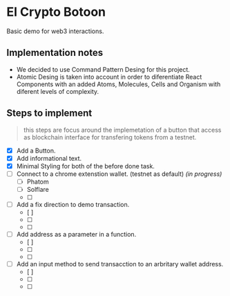 # El Crypto Botoon

Basic demo for web3 interactions.

## Implementation notes
- We decided to use Command Pattern Desing for this project.
- Atomic Desing is taken into account in order to diferentiate React Components with an added Atoms, Molecules, Cells and Organism with
diferent levels of complexity.
## Steps to implement

> this steps are focus around the implemetation of a button that access as blockchain interface for transfering tokens from a testnet.

- [x] Add a Button. 
- [x] Add informational text.
- [x] Minimal Styling for both of the before done task.
- [ ] Connect to a chrome extenstion wallet. (testnet as default) _(in progress)_
  - [ ] Phatom
  - [ ] Solflare
  - [ ]
- [ ] Add a fix direction to demo transaction.
  - [ ]
  - [ ]
  - [ ]
- [ ] Add address as a parameter in a function.
  - [ ]
  - [ ]
  - [ ]
- [ ] Add an input method to send transacction to an arbritary wallet address.
  - [ ]
  - [ ]
  - [ ]
